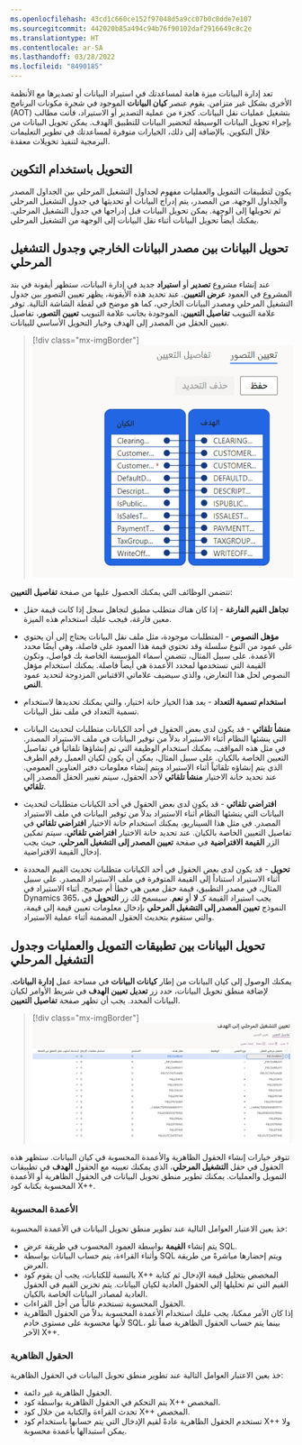 ```yaml
---
ms.openlocfilehash: 43cd1c660ce152f97048d5a9cc07b0c8dde7e107
ms.sourcegitcommit: 442020b85a494c94b76f90102daf2916649c8c2e
ms.translationtype: HT
ms.contentlocale: ar-SA
ms.lasthandoff: 03/28/2022
ms.locfileid: "8490185"
---
```

تعد إدارة البيانات ميزة هامة لمساعدتك في استيراد البيانات أو تصديرها مع الأنظمة الأخرى بشكل غير متزامن. يقوم عنصر **كيان البيانات** الموجود في شجرة مكونات البرنامج (AOT) بتشغيل عمليات نقل البيانات. كجزء من عملية التصدير أو الاستيراد، فأنت مطالب بإجراء تحويل البيانات الوسيطة لتحضير البيانات للتطبيق الهدف. يمكن تحويل البيانات من خلال التكوين. بالإضافة إلى ذلك، الخيارات متوفرة لمساعدتك في تطوير التعليمات البرمجية لتنفيذ تحويلات معقدة.

## <a name="transformation-using-configuration"></a>التحويل باستخدام التكوين
يكون لتطبيقات التمويل والعمليات مفهوم لجداول التشغيل المرحلي بين الجداول المصدر والجداول الوجهة. من المصدر، يتم إدراج البيانات أو تحديثها في جدول التشغيل المرحلي ثم تحويلها إلى الوجهة. يمكن تحويل البيانات قبل إدراجها في جدول التشغيل المرحلي. يمكنك أيضاً تحويل البيانات أثناء نقل البيانات إلى الوجهة من التشغيل المرحلي. 

## <a name="data-transformation-between-the-external-data-source-and-staging-table"></a>تحويل البيانات بين مصدر البيانات الخارجي وجدول التشغيل المرحلي
عند إنشاء مشروع **تصدير** أو **استيراد** جديد في إدارة البيانات، ستظهر أيقونة في بند المشروع في العمود **عرض التعيين**. عند تحديد هذه الأيقونة، يظهر تعيين التصور بين جدول التشغيل المرحلي ومصدر البيانات الخارجي، كما هو موضح في لقطة الشاشة التالية. توفر علامة التبويب **تفاصيل التعيين**، الموجودة بجانب علامة التبويب **تعيين التصور**، تفاصيل تعيين الحقل من المصدر إلى الهدف وخيار التحويل الأساسي للبيانات. 

> [!div class="mx-imgBorder"]
> [![لقطة شاشة لعلامة التبويب تعيين التصور، وتظهر الكيانات (المصدر) والكيانات الهدف.](../media/staging-external.png)](../media/staging-external.png#lightbox)

تتضمن الوظائف التي يمكنك الحصول عليها من صفحة **تفاصيل التعيين**:

- **تجاهل القيم الفارغة** - إذا كان هناك متطلب مطبق لتجاهل سجل إذا كانت قيمة حقل معين فارغة، فيجب عليك استخدام هذه الميزة.

- **مؤهل النصوص** - المتطلبات موجودة، مثل ملف نقل البيانات يحتاج إلى أن يحتوي على عمود من النوع سلسلة وقد تحتوي قيمة هذا العمود على فاصلة، وهي أيضًا محدد الأعمدة. 
    على سبيل المثال، تتضمن أسماء المؤسسة الخاصة بك فواصل، وتكون القيمة التي تستخدمها لمحدد الأعمدة هي أيضاً فاصلة. يمكنك استخدام مؤهل النصوص لحل هذا التعارض، والذي سيضيف علاماتي الاقتباس المزدوجة لتحديد عمود **النص**.

- **استخدام تسمية التعداد** - يعد هذا الخيار خانة اختيار، والتي يمكنك تحديدها لاستخدام تسمية التعداد في ملف نقل البيانات.

- **منشأ تلقائي** - قد يكون لدى بعض الحقول في أحد الكيانات متطلبات لتحديث البيانات التي ينشئها النظام أثناء الاستيراد بدلاً من توفير البيانات في ملف الاستيراد المصدر. في مثل هذه المواقف، يمكنك استخدام الوظيفة التي تم إنشاؤها تلقائياً في تفاصيل التعيين الخاصة بالكيان. 
    على سبيل المثال، يمكن أن يكون لكيان العميل رقم الطرف الذي يتم إنشاؤه تلقائياً أثناء الاستيراد ويتم إنشاء معلومات دفتر العناوين العمومي. عند تحديد خانة الاختيار **منشأ تلقائي** لأحد الحقول، سيتم تغيير الحقل المصدر إلى **تلقائي**.

- **افتراضي تلقائي** - قد يكون لدى بعض الحقول في أحد الكيانات متطلبات لتحديث البيانات التي ينشئها النظام أثناء الاستيراد بدلاً من توفير البيانات في ملف الاستيراد المصدر. في مثل هذا السيناريو، يمكنك استخدام خانة الاختيار **افتراضي تلقائي** في تفاصيل التعيين الخاصة بالكيان. عند تحديد خانة الاختيار **افتراضي تلقائي**، سيتم تمكين الزر **القيمة الافتراضية** في صفحة **تعيين المصدر إلى التشغيل المرحلي**، حيث يجب إدخال القيمة الافتراضية.

- **تحويل** - قد يكون لدى بعض الحقول في أحد الكيانات متطلبات تحديث القيم المحددة أثناء الاستيراد استناداً إلى القيمة المتوفرة في ملف الاستيراد المصدر. على سبيل المثال، في مصدر التطبيق، قيمة حقل معين هي خطأ أم صحيح. أثناء الاستيراد في Dynamics 365، يجب استيراد القيمة كـ **لا** أو **نعم**. سيسمح لك زر **التحويل** في النموذج **تعيين المصدر إلى التشغيل المرحلي** بإدخال معلومات تعيين قيمة إلى قيمة، والتي ستقوم بتحديث الحقول المضمنة أثناء عملية الاستيراد.

## <a name="data-transformation-between-finance-and-operations-apps-and-the-staging-table"></a>تحويل البيانات بين تطبيقات التمويل والعمليات وجدول التشغيل المرحلي
يمكنك الوصول إلى كيان البيانات من إطار **كيانات البيانات** في مساحة عمل **إدارة البيانات**. لإضافة منطق تحويل البيانات، حدد زر **تعديل تعيين الهدف** في شريط الأوامر لكيان البيانات المحدد. يجب أن تظهر صفحة **تفاصيل التعيين**. 

> [!div class="mx-imgBorder"]
> [![لقطة شاشة لصفحة تعيين التشغيل المرحلي إلى الهدف تُظهر علامة التبويب تفاصيل التعيين.](../media/staging-finance-operations.png)](../media/staging-finance-operations.png#lightbox)

تتوفر خيارات إنشاء الحقول الظاهرية والأعمدة المحسوبة في كيان البيانات. ستظهر هذه الحقول في حقل **التشغيل المرحلي**، الذي يمكنك تعيينه مع الحقول **الهدف** في تطبيقات التمويل والعمليات. يمكنك تطوير منطق تحويل البيانات في الحقول الظاهرية أو الأعمدة المحسوبة بكتابة كود X++.
 
### <a name="computed-columns"></a>الأعمدة المحسوبة
خذ بعين الاعتبار العوامل التالية عند تطوير منطق تحويل البيانات في الأعمدة المحسوبة:

- يتم إنشاء **القيمة** بواسطة العمود المحسوب في طريقة عرض SQL.
- وأثناء القراءة، يتم حساب البيانات بواسطة SQL ويتم إحضارها مباشرةً من طريقة العرض.
- بالنسبة للكتابات، يجب أن يقوم كود X++ المخصص بتحليل قيمة الإدخال ثم كتابة القيم التي تم تحليلها إلى الحقول العادية لكيان البيانات. يتم تخزين القيم في الحقول العادية لمصادر البيانات الخاصة بالكيان.
- الحقول المحسوبة تستخدم غالباً من أجل القراءات.
- إذا كان الأمر ممكنا، يجب عليك استخدام الأعمدة المحسوبة بدلاً من الحقول الظاهرية لأنها محسوبة على مستوى خادم SQL، بينما يتم حساب الحقول الظاهرية صفاً تلو الآخر X++.

### <a name="virtual-fields"></a>الحقول الظاهرية
خذ بعين الاعتبار العوامل التالية عند تطوير منطق تحويل البيانات في الحقول الظاهرية:

- الحقول الظاهرية غير دائمة.
- يتم التحكم في الحقول الظاهرية بواسطة كود X++ المخصص.
- تحدث القراءة والكتابة من خلال كود X++ المخصص.
- تستخدم الحقول الظاهرية عادةً لقيم الإدخال التي يتم حسابها باستخدام كود X++ ولا يمكن استبدالها بأعمدة محسوبة.
